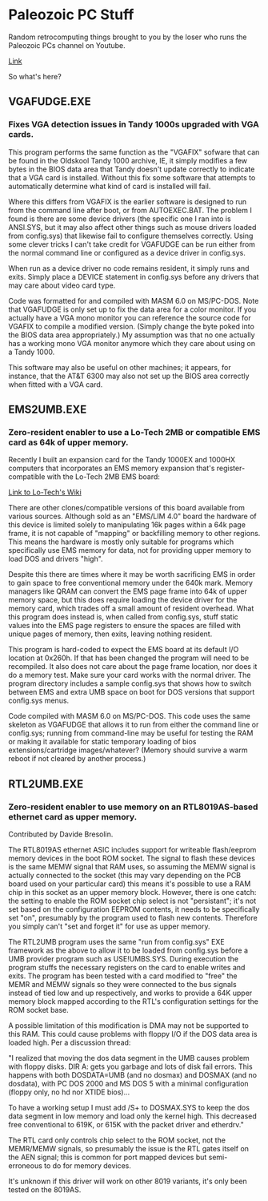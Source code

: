 # Paleozoic PC Stuff

Random retrocomputing things brought to you by the loser
who runs the Paleozoic PCs channel on Youtube.

[Link](https://www.youtube.com/channel/UC8DxqCcs3MqUyXdEJHCd9vg)

So what's here?

## VGAFUDGE.EXE

### Fixes VGA detection issues in Tandy 1000s upgraded with VGA cards.

This program performs the same function as the "VGAFIX" sofware that can be
found in the Oldskool Tandy 1000 archive, IE, it simply modifies a few bytes
in the BIOS data area that Tandy doesn't update correctly to indicate that
a VGA card is installed. Without this fix some software that attempts to
automatically determine what kind of card is installed will fail.

Where this differs from VGAFIX is the earlier software is designed to run
from the command line after boot, or from AUTOEXEC.BAT. The problem I found is
there are some device drivers (the specific one I ran into is ANSI.SYS, but it
may also affect other things such as mouse drivers loaded from config.sys) that
likewise fail to configure themselves correctly. Using some clever tricks I
can't take credit for VGAFUDGE can be run either from the normal command line
or configured as a device driver in config.sys.

When run as a device driver no code remains resident, it simply runs and exits.
Simply place a DEVICE statement in config.sys before any drivers that may care
about video card type.

Code was formatted for and compiled with MASM 6.0 on MS/PC-DOS. Note that
VGAFUDGE is only set up to fix the data area for a color monitor. If
you actually have a VGA mono monitor you can reference the source code for
VGAFIX to compile a modified version. (Simply change the byte poked into the
BIOS data area appropriately.) My assumption was that no one actually
has a working mono VGA monitor anymore which they care about using on a
Tandy 1000.

This software may also be useful on other machines; it appears, for instance,
that the AT&T 6300 may also not set up the BIOS area correctly when fitted
with a VGA card.

## EMS2UMB.EXE

### Zero-resident enabler to use a Lo-Tech 2MB or compatible EMS card as 64k of upper memory.

Recently I built an expansion card for the Tandy 1000EX and 1000HX computers that
incorporates an EMS memory expansion that's register-compatible with the Lo-Tech
2MB EMS board:

[Link to Lo-Tech's Wiki](https://www.lo-tech.co.uk/wiki/Lo-tech_2MB_EMS_Board)

There are other clones/compatible versions of this board available from various sources.
Although sold as an "EMS/LIM 4.0" board the hardware of this device is limited solely to
manipulating 16k pages within a 64k page frame, it is not capable of "mapping" or backfilling
memory to other regions. This means the hardware is mostly only suitable for programs which
specifically use EMS memory for data, not for providing upper memory to load DOS and drivers "high".

Despite this there are times where it may be worth sacrificing EMS in order to gain space to free
conventional memory under the 640k mark. Memory managers like QRAM can convert the EMS page
frame into 64k of upper memory space, but this does require loading the device driver for the
memory card, which trades off a small amount of resident overhead. What this program does
instead is, when called from config.sys, stuff static values into the EMS page registers to
ensure the spaces are filled with unique pages of memory, then exits, leaving nothing resident.

This program is hard-coded to expect the EMS board at its default I/O location at 0x260h. If that
has been changed the program will need to be recompiled. It also does not care about the page frame
location, nor does it do a memory test. Make sure your card works with the normal driver.
The program directory includes a sample config.sys that shows how to switch between EMS and extra UMB space on boot for DOS
versions that support config.sys menus.

Code compiled with MASM 6.0 on MS/PC-DOS. This code uses the same skeleton as VGAFUDGE that
allows it to run from either the command line or config.sys; running from command-line may 
be useful for testing the RAM or making it available for static temporary loading of
bios extensions/cartridge images/whatever? (Memory should survive a warm reboot if not cleared by another process.)

## RTL2UMB.EXE

### Zero-resident enabler to use memory on an RTL8019AS-based ethernet card as upper memory.

Contributed by Davide Bresolin.

The RTL8019AS ethernet ASIC includes support for writeable flash/eeprom memory devices in the boot ROM socket.
The signal to flash these devices is the same MEMW signal that RAM uses, so assuming the MEMW signal is
actually connected to the socket (this may vary depending on the PCB board used on your particular card)
this means it's possible to use a RAM chip in this socket as an upper memory block. However, there is
one catch: the setting to enable the ROM socket chip select is not "persistant"; it's not set based on
the configuration EEPROM contents, it needs to be specifically set "on", presumably by the program
used to flash new contents. Therefore you simply can't "set and forget it" for use as upper memory.

The RTL2UMB program uses the same "run from config.sys" EXE framework as the above to allow it to be loaded
from config.sys before a UMB provider program such as USE!UMBS.SYS. During execution the program stuffs
the necessary registers on the card to enable writes and exits. The program has been tested with a card
modified to "free" the MEMR and MEMW signals so they were connected to the bus signals instead of tied low
and up respectively, and works to provide a 64K upper memory block mapped according to the RTL's configuration
settings for the ROM socket base.

A possible limitation of this modification is DMA may not be supported to this RAM. This could cause
problems with floppy I/O if the DOS data area is loaded high. Per a discussion thread:

"I realized that moving the dos data segment in the UMB causes problem with floppy disks. DIR A: gets you garbage
and lots of disk fail errors. This happens with both DOSDATA=UMB (and no dosmax) and DOSMAX (and no dosdata), with
PC DOS 2000 and MS DOS 5 with a minimal configuration (floppy only, no hd nor XTIDE bios)... 

To have a working setup I must add /S+ to DOSMAX.SYS to keep the dos data segment in low memory and load only
the kernel high. This decreased free conventional to 619K, or 615K with the packet driver and etherdrv."

The RTL card only controls chip select to the ROM socket, not the MEMR/MEMW signals, so presumably the issue 
is the RTL gates itself on the AEN signal; this is common for port mapped devices but semi-erroneous to do
for memory devices.

It's unknown if this driver will work on other 8019 variants, it's only been tested on the 8019AS.
